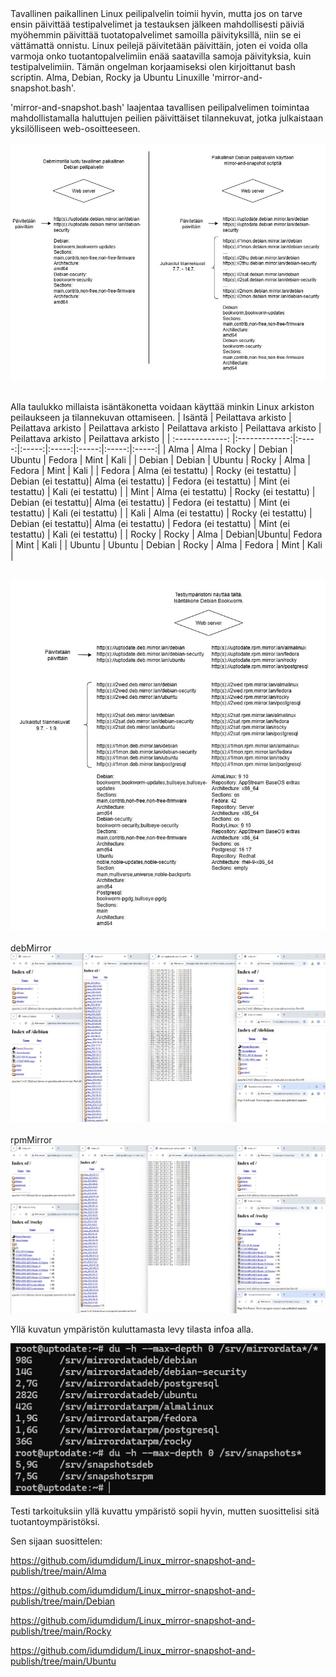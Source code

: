 <br/><br/>
Tavallinen paikallinen Linux peilipalvelin toimii hyvin, mutta jos on tarve ensin päivittää testipalvelimet ja testauksen jälkeen mahdollisesti päiviä myöhemmin päivittää tuotatopalvelimet samoilla päivityksillä, niin se ei vättämattä onnistu.
Linux peilejä päivitetään päivittäin, joten ei voida olla varmoja onko tuotantopalvelimiin enää saatavilla samoja päivityksia, kuin testipalvelimiin.
Tämän ongelman korjaamiseksi olen kirjoittanut bash scriptin.
Alma, Debian, Rocky ja Ubuntu Linuxille 'mirror-and-snapshot.bash'.

'mirror-and-snapshot.bash' laajentaa tavallisen peilipalvelimen toimintaa mahdollistamalla haluttujen peilien
päivittäiset tilannekuvat, jotka julkaistaan yksilölliseen web-osoitteeseen.
<br/><br/>
![mirrordebian](https://github.com/idumdidum/Linux_mirror-snapshot-and-publish/blob/main/tavallinen.jpg)
<br/><br/>

Alla taulukko millaista isäntäkonetta voidaan käyttää minkin Linux arkiston peilaukseen ja tilannekuvan ottamiseen.
| Isäntä        | Peilattava arkisto   | Peilattava arkisto  | Peilattava arkisto  | Peilattava arkisto  | Peilattava arkisto  | Peilattava arkisto  | Peilattava arkisto  |
| :-------------: |:-------------:|:-----:|:-----:|:-----:|:-----:|:-----:|:-----:|
| Alma        | Alma   | Rocky  | Debian | Ubuntu | Fedora | Mint | Kali |
| Debian      | Debian | Ubuntu | Rocky | Alma | Fedora | Mint | Kali |
| Fedora      | Alma (ei testattu)  | Rocky (ei testattu)  | Debian (ei testattu)| Alma (ei testattu) | Fedora (ei testattu) |  Mint (ei testattu) | Kali (ei testattu) |
| Mint      | Alma (ei testattu)  | Rocky (ei testattu)  | Debian (ei testattu)| Alma (ei testattu) | Fedora (ei testattu) | Mint (ei testattu) | Kali (ei testattu) |
| Kali      | Alma (ei testattu)  | Rocky (ei testattu)  | Debian (ei testattu)| Alma (ei testattu) | Fedora (ei testattu) | Mint (ei testattu) | Kali (ei testattu) |
| Rocky       | Rocky  | Alma   | Debian|Ubuntu| Fedora | Mint | Kali |
| Ubuntu      | Ubuntu | Debian | Rocky | Alma | Fedora | Mint | Kali |
<br/><br/>

![all](https://github.com/idumdidum/Linux_mirror-snapshot-and-publish/blob/main/linuxkaikki.jpg)
<br/><br/>
debMirror
![mirrorskuva1](https://github.com/idumdidum/Linux_mirror-snapshot-and-publish/blob/main/debmirror.jpg)
<br/><br/>
rpmMirror
![mirrorskuva2](https://github.com/idumdidum/Linux_mirror-snapshot-and-publish/blob/main/rpmmirror.jpg)

Yllä kuvatun ympäristön kuluttamasta levy tilasta infoa alla.

![dukaikki](https://github.com/idumdidum/Linux_mirror-snapshot-and-publish/blob/main/dukaikki.jpg)


Testi tarkoituksiin yllä kuvattu ympäristö sopii hyvin, mutten suosittelisi sitä tuotantoympäristöksi.

Sen sijaan suosittelen:

https://github.com/idumdidum/Linux_mirror-snapshot-and-publish/tree/main/Alma

https://github.com/idumdidum/Linux_mirror-snapshot-and-publish/tree/main/Debian

https://github.com/idumdidum/Linux_mirror-snapshot-and-publish/tree/main/Rocky

https://github.com/idumdidum/Linux_mirror-snapshot-and-publish/tree/main/Ubuntu
<br/><br/>




